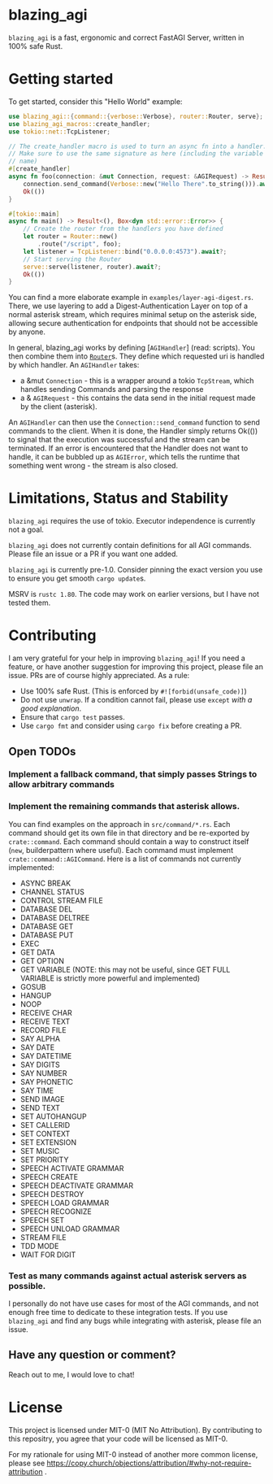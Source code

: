 # blazing_agi
`blazing_agi` is a fast, ergonomic and correct FastAGI Server, written in 100% safe Rust.

# Getting started
To get started, consider this "Hello World" example:
```rust
use blazing_agi::{command::{verbose::Verbose}, router::Router, serve};
use blazing_agi_macros::create_handler;
use tokio::net::TcpListener;

// The create_handler macro is used to turn an async fn into a handler.
// Make sure to use the same signature as here (including the variable names, but not the function
// name)
#[create_handler]
async fn foo(connection: &mut Connection, request: &AGIRequest) -> Result<(), AGIError> {
    connection.send_command(Verbose::new("Hello There".to_string())).await?;
    Ok(())
}

#[tokio::main]
async fn main() -> Result<(), Box<dyn std::error::Error>> {
    // Create the router from the handlers you have defined
    let router = Router::new()
        .route("/script", foo);
    let listener = TcpListener::bind("0.0.0.0:4573").await?;
    // Start serving the Router
    serve::serve(listener, router).await?;
    Ok(())
}
```
You can find a more elaborate example in `examples/layer-agi-digest.rs`.
There, we use layering to add a Digest-Authentication Layer on top of a normal asterisk stream,
which requires minimal setup on the asterisk side, allowing secure authentication for endpoints
that should not be accessible by anyone.

In general, blazing_agi works by defining [`AGIHandler`] (read: scripts). You then combine them
into [`Router`](crate::router::Router)s. They define which requested uri is handled by which
handler.
An `AGIHandler` takes:
- a &mut `Connection` - this is a wrapper around a tokio `TcpStream`, which handles sending
Commands and parsing the response
- a & `AGIRequest` - this contains the data send in the initial request made by the client
(asterisk).

An `AGIHandler` can then use the `Connection::send_command` function to send commands to
the client.
When it is done, the Handler simply returns Ok(()) to signal that the
execution was successful and the stream can be terminated.
If an error is encountered that the Handler does not want to handle, it can be bubbled up as
`AGIError`, which tells the runtime that something went wrong - the stream is also closed.

# Limitations, Status and Stability
`blazing_agi` requires the use of tokio. Executor independence is currently not a goal.

`blazing_agi` does not currently contain definitions for all AGI commands.
Please file an issue or a PR if you want one added.

`blazing_agi` is currently pre-1.0. Consider pinning the exact version you use to ensure you get smooth `cargo update`s.

MSRV is `rustc 1.80`. The code may work on earlier versions, but I have not tested them.

# Contributing
I am very grateful for your help in improving `blazing_agi`!
If you need a feature, or have another suggestion for improving this project, please file an issue.
PRs are of course highly appreciated. As a rule:
- Use 100% safe Rust. (This is enforced by `#![forbid(unsafe_code)]`)
- Do not use `unwrap`. If a condition cannot fail, please use `except` *with a good explanation*.
- Ensure that `cargo test` passes.
- Use `cargo fmt` and consider using `cargo fix` before creating a PR.

## Open TODOs
### Implement a fallback command, that simply passes Strings to allow arbitrary commands
### Implement the remaining commands that asterisk allows.
You can find examples on the approach in `src/command/*.rs`.
Each command should get its own file in that directory and be re-exported by `crate::command`.
Each command should contain a way to construct itself (`new`, builderpattern where useful).
Each command must implement `crate::command::AGICommand`.
Here is a list of commands not currently implemented:
- ASYNC BREAK
- CHANNEL STATUS
- CONTROL STREAM FILE
- DATABASE DEL
- DATABASE DELTREE
- DATABASE GET
- DATABASE PUT
- EXEC
- GET DATA
- GET OPTION
- GET VARIABLE (NOTE: this may not be useful, since GET FULL VARIABLE is strictly more powerful and implemented)
- GOSUB
- HANGUP
- NOOP
- RECEIVE CHAR
- RECEIVE TEXT
- RECORD FILE
- SAY ALPHA
- SAY DATE
- SAY DATETIME
- SAY DIGITS
- SAY NUMBER
- SAY PHONETIC
- SAY TIME
- SEND IMAGE
- SEND TEXT
- SET AUTOHANGUP
- SET CALLERID
- SET CONTEXT
- SET EXTENSION
- SET MUSIC
- SET PRIORITY
- SPEECH ACTIVATE GRAMMAR
- SPEECH CREATE
- SPEECH DEACTIVATE GRAMMAR
- SPEECH DESTROY
- SPEECH LOAD GRAMMAR
- SPEECH RECOGNIZE
- SPEECH SET
- SPEECH UNLOAD GRAMMAR
- STREAM FILE
- TDD MODE
- WAIT FOR DIGIT

### Test as many commands against actual asterisk servers as possible.
I personally do not have use cases for most of the AGI commands, and not enough free time to dedicate to these integration tests.
If you use `blazing_agi` and find any bugs while integrating with asterisk, please file an issue.

## Have any question or comment?
Reach out to me, I would love to chat!


# License
This project is licensed under MIT-0 (MIT No Attribution).
By contributing to this repositry, you agree that your code will be licensed as MIT-0.

For my rationale for using MIT-0 instead of another more common license, please see
https://copy.church/objections/attribution/#why-not-require-attribution .

